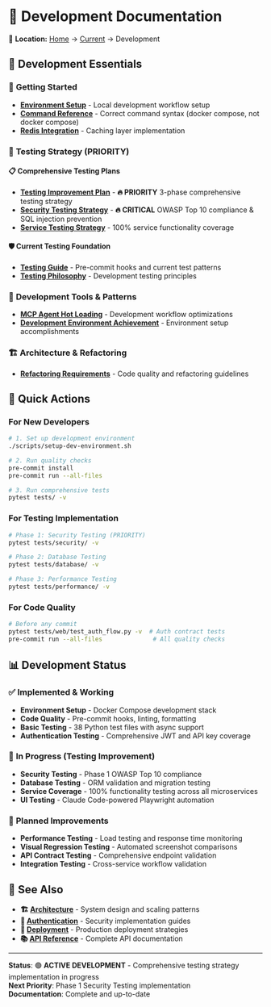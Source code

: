 # 🧪 Development Documentation

📍 **Location:** [Home](../../README.md) → [Current](../README.md) → Development

## 🎯 Development Essentials

### 🚀 **Getting Started**
- **[Environment Setup](dev-environment-setup.md)** - Local development workflow setup
- **[Command Reference](command-reference.md)** - Correct command syntax (docker compose, not docker compose)
- **[Redis Integration](redis-integration.md)** - Caching layer implementation

### 🧪 **Testing Strategy (PRIORITY)**

#### 📋 **Comprehensive Testing Plans**
- **[Testing Improvement Plan](automated-testing-improvement-plan.md)** - **🔥 PRIORITY** 3-phase comprehensive testing strategy
- **[Security Testing Strategy](security-testing-strategy.md)** - **🔥 CRITICAL** OWASP Top 10 compliance & SQL injection prevention  
- **[Service Testing Strategy](comprehensive-service-testing-strategy.md)** - 100% service functionality coverage

#### 🛡️ **Current Testing Foundation**
- **[Testing Guide](testing-and-quality-assurance.md)** - Pre-commit hooks and current test patterns
- **[Testing Philosophy](testing-philosophy.md)** - Development testing principles

### 🔧 **Development Tools & Patterns**
- **[MCP Agent Hot Loading](mcp-agent-hot-loading.md)** - Development workflow optimizations
- **[Development Environment Achievement](dev-environment-achievement.md)** - Environment setup accomplishments

### 🏗️ **Architecture & Refactoring**
- **[Refactoring Requirements](gaia-refactoring-requirements.md)** - Code quality and refactoring guidelines

## 🎯 **Quick Actions**

### For New Developers
```bash
# 1. Set up development environment
./scripts/setup-dev-environment.sh

# 2. Run quality checks
pre-commit install
pre-commit run --all-files

# 3. Run comprehensive tests
pytest tests/ -v
```

### For Testing Implementation
```bash
# Phase 1: Security Testing (PRIORITY)
pytest tests/security/ -v

# Phase 2: Database Testing  
pytest tests/database/ -v

# Phase 3: Performance Testing
pytest tests/performance/ -v
```

### For Code Quality
```bash
# Before any commit
pytest tests/web/test_auth_flow.py -v  # Auth contract tests
pre-commit run --all-files              # All quality checks
```

## 📊 **Development Status**

### ✅ **Implemented & Working**
- **Environment Setup** - Docker Compose development stack
- **Code Quality** - Pre-commit hooks, linting, formatting
- **Basic Testing** - 38 Python test files with async support
- **Authentication Testing** - Comprehensive JWT and API key coverage

### 🚧 **In Progress (Testing Improvement)**
- **Security Testing** - Phase 1 OWASP Top 10 compliance
- **Database Testing** - ORM validation and migration testing
- **Service Coverage** - 100% functionality testing across all microservices
- **UI Testing** - Claude Code-powered Playwright automation

### 🔮 **Planned Improvements**
- **Performance Testing** - Load testing and response time monitoring
- **Visual Regression Testing** - Automated screenshot comparisons
- **API Contract Testing** - Comprehensive endpoint validation
- **Integration Testing** - Cross-service workflow validation

## 🔗 **See Also**

- **🏗️ [Architecture](../architecture/)** - System design and scaling patterns
- **🔐 [Authentication](../authentication/)** - Security implementation guides
- **🚀 [Deployment](../deployment/)** - Production deployment strategies
- **📚 [API Reference](../../api/)** - Complete API documentation

---

**Status**: 🟢 **ACTIVE DEVELOPMENT** - Comprehensive testing strategy implementation in progress  
**Next Priority**: Phase 1 Security Testing implementation  
**Documentation**: Complete and up-to-date